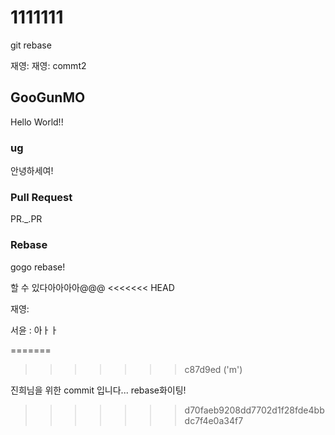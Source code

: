 # 1111111

git rebase


재영:
재영: commt2

## GooGunMO

Hello World!!

### ug

안녕하세여!

### Pull Request

PR.\_.PR 


### Rebase

gogo rebase!

할 수 있다아아아아@@@
<<<<<<< HEAD

재영: 


서윤 : 아ㅏㅏ



=======
>>>>>>> c87d9ed ('m')

진희님을 위한 commit 입니다... rebase화이팅!
>>>>>>> d70faeb9208dd7702d1f28fde4bbdc7f4e0a34f7
